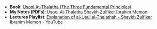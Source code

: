 - **Book**: [Usool At-Thalatha (The Three Fundamental Principles)](../../Books/Aqeedah/The%203%20Fundamental%20Principles/Usool%20At-Thalatha%20(The%20Three%20Fundamental%20Principles).md)
- **My Notes (PDFs)**: [Usool At-Thalatha Shaykh Zulfiker Ibrahim Memon](/Notes/Usool%20At-Thalatha%20-%20Shaykh%20Zulfiker%20Ibrahim%20Memon/)
- **Lectures Playlist**: [Explanation of al-Usul al-Thalathah - Shaykh Zulfiker Ibrahim Memon - YouTube](https://www.youtube.com/playlist?list=PLC6daajq6Qj_LW87J7RYmZiSR4b-ZWNP9)